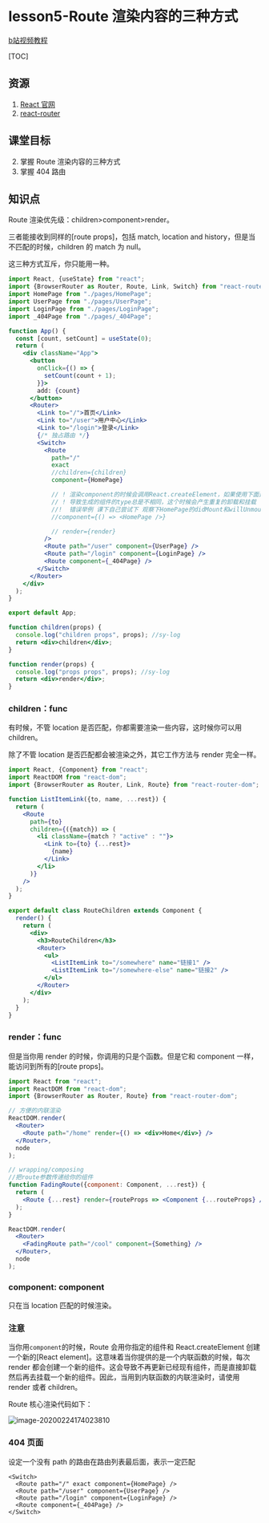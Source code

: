 # lesson5-Route 渲染内容的三种方式

[b站视频教程](https://www.bilibili.com/video/BV16z4y1C75E)

[TOC]

## 资源

1. [React 官网](https://react.docschina.org/)
2. [react-router](http://react-router.docschina.org/)



## 课堂目标

2. 掌握 Route 渲染内容的三种方式
2. 掌握 404 路由



## 知识点

Route 渲染优先级：children>component>render。

三者能接收到同样的[route props]，包括 match, location and history，但是当不匹配的时候，children 的 match 为 null。

这三种方式互斥，你只能用一种。

```jsx
import React, {useState} from "react";
import {BrowserRouter as Router, Route, Link, Switch} from "react-router-dom";
import HomePage from "./pages/HomePage";
import UserPage from "./pages/UserPage";
import LoginPage from "./pages/LoginPage";
import _404Page from "./pages/_404Page";

function App() {
  const [count, setCount] = useState(0);
  return (
    <div className="App">
      <button
        onClick={() => {
          setCount(count + 1);
        }}>
        add: {count}
      </button>
      <Router>
        <Link to="/">首页</Link>
        <Link to="/user">用户中心</Link>
        <Link to="/login">登录</Link>
        {/* 独占路由 */}
        <Switch>
          <Route
            path="/"
            exact
            //children={children}
            component={HomePage}

            // ! 渲染component的时候会调用React.createElement，如果使用下面这种匿名函数的形式，每次都会生成一个新的匿名的函数，
            // ! 导致生成的组件的type总是不相同，这个时候会产生重复的卸载和挂载
            //!  错误举例 课下自己尝试下 观察下HomePage的didMount和willUnmount函数 */}
            //component={() => <HomePage />}

            // render={render}
          />
          <Route path="/user" component={UserPage} />
          <Route path="/login" component={LoginPage} />
          <Route component={_404Page} />
        </Switch>
      </Router>
    </div>
  );
}

export default App;

function children(props) {
  console.log("children props", props); //sy-log
  return <div>children</div>;
}

function render(props) {
  console.log("props props", props); //sy-log
  return <div>render</div>;
}
```



### children：func

有时候，不管 location 是否匹配，你都需要渲染一些内容，这时候你可以用 children。

除了不管 location 是否匹配都会被渲染之外，其它工作方法与 render 完全一样。

```jsx
import React, {Component} from "react";
import ReactDOM from "react-dom";
import {BrowserRouter as Router, Link, Route} from "react-router-dom";

function ListItemLink({to, name, ...rest}) {
  return (
    <Route
      path={to}
      children={({match}) => (
        <li className={match ? "active" : ""}>
          <Link to={to} {...rest}>
            {name}
          </Link>
        </li>
      )}
    />
  );
}

export default class RouteChildren extends Component {
  render() {
    return (
      <div>
        <h3>RouteChildren</h3>
        <Router>
          <ul>
            <ListItemLink to="/somewhere" name="链接1" />
            <ListItemLink to="/somewhere-else" name="链接2" />
          </ul>
        </Router>
      </div>
    );
  }
}
```

### render：func

但是当你用 render 的时候，你调用的只是个函数。但是它和 component 一样，能访问到所有的[route props]。

```jsx
import React from "react";
import ReactDOM from "react-dom";
import {BrowserRouter as Router, Route} from "react-router-dom";

// 方便的内联渲染
ReactDOM.render(
  <Router>
    <Route path="/home" render={() => <div>Home</div>} />
  </Router>,
  node
);

// wrapping/composing
//把route参数传递给你的组件
function FadingRoute({component: Component, ...rest}) {
  return (
    <Route {...rest} render={routeProps => <Component {...routeProps} />} />
  );
}

ReactDOM.render(
  <Router>
    <FadingRoute path="/cool" component={Something} />
  </Router>,
  node
);
```

### component: component

只在当 location 匹配的时候渲染。



### 注意

当你用`component`的时候，Route 会用你指定的组件和 React.createElement 创建一个新的[React element]。这意味着当你提供的是一个内联函数的时候，每次 render 都会创建一个新的组件。这会导致不再更新已经现有组件，而是直接卸载然后再去挂载一个新的组件。因此，当用到内联函数的内联渲染时，请使用 render 或者 children。

Route 核心渲染代码如下：

![image-20200224174023810](https://tva1.sinaimg.cn/large/0082zybply1gc7moo8djgj311c0u0wv0.jpg)



### 404 页面

设定一个没有 path 的路由在路由列表最后面，表示一定匹配

```react
<Switch>
  <Route path="/" exact component={HomePage} />
  <Route path="/user" component={UserPage} />
  <Route path="/login" component={LoginPage} />
  <Route component={_404Page} />
</Switch>
```

### 